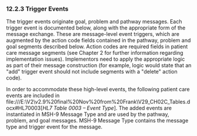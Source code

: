 ### 12.2.3 Trigger Events

The trigger events originate goal, problem and pathway messages. Each trigger event is documented below, along with the appropriate form of the message exchange. These are message-level event triggers, which are augmented by the action code fields contained in the pathway, problem and goal segments described below. Action codes are required fields in patient care message segments (see Chapter 2 for further information regarding implementation issues). Implementors need to apply the appropriate logic as part of their message construction (for example, logic would state that an "add" trigger event should not include segments with a "delete" action code).

In order to accommodate these high-level events, the following patient care events are included in file:///E:\V2\v2.9%20final%20Nov%20from%20Frank\V29_CH02C_Tables.docx#HL70003[_HL7 Table 0003 – Event Type_]. The added events are instantiated in MSH-9 Message Type and are used by the pathway, problem, and goal messages. MSH-9 Message Type contains the message type and trigger event for the message.
